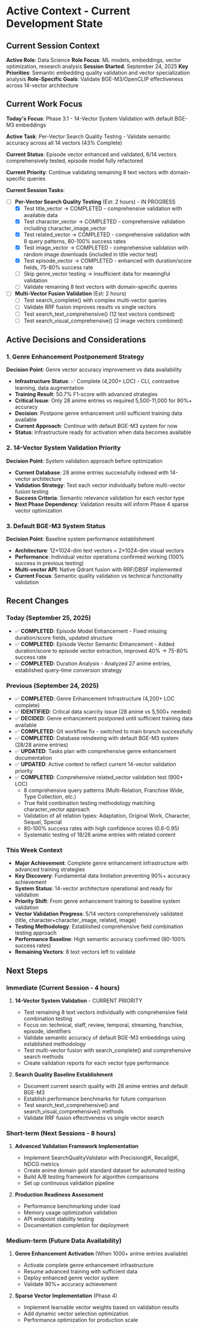 # Active Context - Current Development State

## Current Session Context

**Active Role**: Data Science
**Role Focus**: ML models, embeddings, vector optimization, research analysis
**Session Started**: September 24, 2025
**Key Priorities**: Semantic embedding quality validation and vector specialization analysis
**Role-Specific Goals**: Validate BGE-M3/OpenCLIP effectiveness across 14-vector architecture

## Current Work Focus

**Today's Focus**: Phase 3.1 - 14-Vector System Validation with default BGE-M3 embeddings

**Active Task**: Per-Vector Search Quality Testing - Validate semantic accuracy across all 14 vectors (43% Complete)

**Current Status**: Episode vector enhanced and validated, 6/14 vectors comprehensively tested, episode model fully refactored

**Current Priority**: Continue validating remaining 8 text vectors with domain-specific queries

**Current Session Tasks**:
- [ ] **Per-Vector Search Quality Testing** (Est: 2 hours) - IN PROGRESS
  - [x] Test title_vector → COMPLETED - comprehensive validation with available data
  - [x] Test character_vector → COMPLETED - comprehensive validation including character_image_vector
  - [x] Test related_vector → COMPLETED - comprehensive validation with 8 query patterns, 80-100% success rates
  - [x] Test image_vector → COMPLETED - comprehensive validation with random image downloads (included in title vector test)
  - [x] Test episode_vector → COMPLETED - enhanced with duration/score fields, 75-80% success rate
  - [ ] Skip genre_vector testing → insufficient data for meaningful validation
  - [ ] Validate remaining 8 text vectors with domain-specific queries

- [ ] **Multi-Vector Fusion Validation** (Est: 2 hours)
  - [ ] Test search_complete() with complex multi-vector queries
  - [ ] Validate RRF fusion improves results vs single vectors
  - [ ] Test search_text_comprehensive() (12 text vectors combined)
  - [ ] Test search_visual_comprehensive() (2 image vectors combined)

## Active Decisions and Considerations

### 1. Genre Enhancement Postponement Strategy

**Decision Point**: Genre vector accuracy improvement vs data availability

- **Infrastructure Status**: ✅ Complete (4,200+ LOC) - CLI, contrastive learning, data augmentation
- **Training Result**: 50.7% F1-score with advanced strategies
- **Critical Issue**: Only 28 anime entries vs required 5,500-11,000 for 90%+ accuracy
- **Decision**: Postpone genre enhancement until sufficient training data available
- **Current Approach**: Continue with default BGE-M3 system for now
- **Status**: Infrastructure ready for activation when data becomes available

### 2. 14-Vector System Validation Priority

**Decision Point**: System validation approach before optimization

- **Current Database**: 28 anime entries successfully indexed with 14-vector architecture
- **Validation Strategy**: Test each vector individually before multi-vector fusion testing
- **Success Criteria**: Semantic relevance validation for each vector type
- **Next Phase Dependency**: Validation results will inform Phase 4 sparse vector optimization

### 3. Default BGE-M3 System Status

**Decision Point**: Baseline system performance establishment

- **Architecture**: 12×1024-dim text vectors + 2×1024-dim visual vectors
- **Performance**: Individual vector operations confirmed working (100% success in previous testing)
- **Multi-vector API**: Native Qdrant fusion with RRF/DBSF implemented
- **Current Focus**: Semantic quality validation vs technical functionality validation

## Recent Changes

### Today (September 25, 2025)

- ✅ **COMPLETED**: Episode Model Enhancement - Fixed missing duration/score fields, updated structure
- ✅ **COMPLETED**: Episode Vector Semantic Enhancement - Added duration/score to episode vector extraction, improved 40% → 75-80% success rate
- ✅ **COMPLETED**: Duration Analysis - Analyzed 27 anime entries, established query-time conversion strategy

### Previous (September 24, 2025)

- ✅ **COMPLETED**: Genre Enhancement Infrastructure (4,200+ LOC complete)
- ✅ **IDENTIFIED**: Critical data scarcity issue (28 anime vs 5,500+ needed)
- ✅ **DECIDED**: Genre enhancement postponed until sufficient training data available
- ✅ **COMPLETED**: Git workflow fix - switched to main branch successfully
- ✅ **COMPLETED**: Database reindexing with default BGE-M3 system (28/28 anime entries)
- ✅ **UPDATED**: Tasks plan with comprehensive genre enhancement documentation
- ✅ **UPDATED**: Active context to reflect current 14-vector validation priority
- ✅ **COMPLETED**: Comprehensive related_vector validation test (900+ LOC)
  - 8 comprehensive query patterns (Multi-Relation, Franchise Wide, Type Collection, etc.)
  - True field combination testing methodology matching character_vector approach
  - Validation of all relation types: Adaptation, Original Work, Character, Sequel, Special
  - 80-100% success rates with high confidence scores (0.6-0.95)
  - Systematic testing of 18/28 anime entries with related content

### This Week Context

- **Major Achievement**: Complete genre enhancement infrastructure with advanced training strategies
- **Key Discovery**: Fundamental data limitation preventing 90%+ accuracy achievement
- **System Status**: 14-vector architecture operational and ready for validation
- **Priority Shift**: From genre enhancement training to baseline system validation
- **Vector Validation Progress**: 5/14 vectors comprehensively validated (title, character+character_image, related, image)
- **Testing Methodology**: Established comprehensive field combination testing approach
- **Performance Baseline**: High semantic accuracy confirmed (80-100% success rates)
- **Remaining Vectors**: 8 text vectors left to validate

## Next Steps

### Immediate (Current Session - 4 hours)

1. **14-Vector System Validation** - CURRENT PRIORITY
   - Test remaining 8 text vectors individually with comprehensive field combination testing
   - Focus on: technical, staff, review, temporal, streaming, franchise, episode, identifiers
   - Validate semantic accuracy of default BGE-M3 embeddings using established methodology
   - Test multi-vector fusion with search_complete() and comprehensive search methods
   - Create validation reports for each vector type performance

2. **Search Quality Baseline Establishment**
   - Document current search quality with 28 anime entries and default BGE-M3
   - Establish performance benchmarks for future comparison
   - Test search_text_comprehensive() and search_visual_comprehensive() methods
   - Validate RRF fusion effectiveness vs single vector search

### Short-term (Next Sessions - 8 hours)

1. **Advanced Validation Framework Implementation**
   - Implement SearchQualityValidator with Precision@K, Recall@K, NDCG metrics
   - Create anime domain gold standard dataset for automated testing
   - Build A/B testing framework for algorithm comparisons
   - Set up continuous validation pipeline

2. **Production Readiness Assessment**
   - Performance benchmarking under load
   - Memory usage optimization validation
   - API endpoint stability testing
   - Documentation completion for deployment

### Medium-term (Future Data Availability)

1. **Genre Enhancement Activation** (When 1000+ anime entries available)
   - Activate complete genre enhancement infrastructure
   - Resume advanced training with sufficient data
   - Deploy enhanced genre vector system
   - Validate 90%+ accuracy achievement

2. **Sparse Vector Implementation** (Phase 4)
   - Implement learnable vector weights based on validation results
   - Add dynamic vector selection optimization
   - Performance optimization for production scale